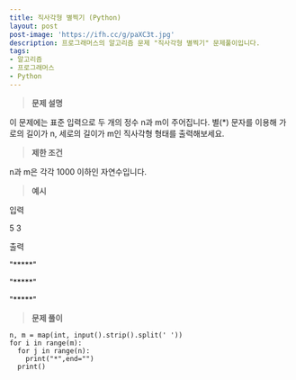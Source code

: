 ```yaml
---
title: 직사각형 별찍기 (Python)
layout: post
post-image: 'https://ifh.cc/g/paXC3t.jpg'
description: 프로그래머스의 알고리즘 문제 "직사각형 별찍기" 문제풀이입니다.
tags:
- 알고리즘
- 프로그래머스
- Python
---
```



>**문제 설명**

이 문제에는 표준 입력으로 두 개의 정수 n과 m이 주어집니다.
별(*) 문자를 이용해 가로의 길이가 n, 세로의 길이가 m인 직사각형 형태를 출력해보세요.

>**제한 조건**


n과 m은 각각 1000 이하인 자연수입니다.


>**예시**

입력

5 3

출력

"*****"

"*****"

"*****"

>**문제 풀이**

	n, m = map(int, input().strip().split(' '))
	for i in range(m):
	  for j in range(n):
	    print("*",end="")
	  print()

